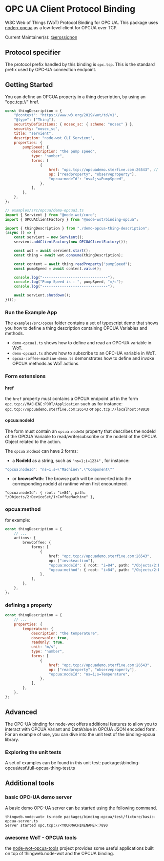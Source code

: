 # OPC UA Client Protocol Binding

W3C Web of Things (WoT) Protocol Binding for OPC UA.
This package uses [nodep-opcua](https://www.npmjs.com/package/node-opcua) as a low-level client for OPCUA over TCP.

Current Maintainer(s): [@erossignon](https://github.com/erossignon)

## Protocol specifier

The protocol prefix handled by this binding is `opc.tcp`.
This is the standard prefix used by OPC-UA connection endpoint.

## Getting Started

You can define an OPCUA property in a thing description, by using an "opc.tcp://" href.

```js
const thingDescription = {
    "@context": "https://www.w3.org/2019/wot/td/v1",
    "@type": ["Thing"],
    securityDefinitions: { nosec_sc: { scheme: "nosec" } },
    security: "nosec_sc",
    title: "servient",
    description: "node-wot CLI Servient",
    properties: {
        pumpSpeed: {
            description: "the pump speed",
            type: "number",
            forms: [
                {
                    href: "opc.tcp://opcuademo.sterfive.com:26543", // endpoint,
                    op: ["readproperty", "observeproperty"],
                    "opcua:nodeId": "ns=1;s=PumpSpeed",
                },
            ],
        },
    },
};
```

```javascript
// examples/src/opcua/demo-opcua1.ts
import { Servient } from "@node-wot/core";
import { OPCUAClientFactory } from "@node-wot/binding-opcua";

import { thingDescription } from "./demo-opcua-thing-description";
(async () => {
    const servient = new Servient();
    servient.addClientFactory(new OPCUAClientFactory());

    const wot = await servient.start();
    const thing = await wot.consume(thingDescription);

    const content = await thing.readProperty("pumpSpeed");
    const pumpSpeed = await content.value();

    console.log("------------------------------");
    console.log("Pump Speed is : ", pumpSpeed, "m/s");
    console.log("------------------------------");

    await servient.shutdown();
})();
```

### Run the Example App

The `examples/src/opcua` folder contains a set of typescript demo that shows you
how to define a thing description containing OPCUA Variables and methods.

-   `demo-opcua1.ts` shows how to define and read an OPC-UA variable in WoT.
-   `demo-opcua2.ts` shows how to subscribe to an OPC-UA variable in WoT.
-   `opcua-coffee-machine-demo.ts` demonstrates how to define and invoke OPCUA methods as WoT actions.

### Form extensions

#### href

the `href` property must contains a OPCUA endpoint url in the form `opc.tcp://MACHINE:PORT/Application`
such as for instance:
`opc.tcp://opcuademo.sterfive.com:26543` or `opc.tcp://localhost:48010`

#### opcua:nodeId

The form must contain an `opcua:nodeId` property that describes the nodeId of the OPCUA Variable to read/write/subscribe or the nodeId of the OPCUA Object related to the action.

The `opcua:nodeId` can have 2 forms:

-   a **NodeId** as a string, such as `"ns=1;i=1234"` , for instance:

```javascript
"opcua:nodeId": "ns=1;s=\"Machine\".\"Component\""
```

-   or **browsePath**: The browse path will be converted into the corresponding nodeId at runtime when first encountered.

```
"opcua:nodeId": { root: "i=84", path: "/Objects/2:DeviceSet/1:CoffeeMachine" },
```

### opcua:method

for example:

```typescript
const thingDescription = {
    // ...
    actions: {
        brewCoffee: {
            forms: [
                {
                    href: "opc.tcp://opcuademo.sterfive.com:26543",
                    op: ["invokeaction"],
                    "opcua:nodeId": { root: "i=84", path: "/Objects/2:DeviceSet/1:CoffeeMachine" },
                    "opcua:method": { root: "i=84", path: "/Objects/2:DeviceSet/1:CoffeeMachine/2:MethodSet/9:Start" },
                },
            ],
        },
    },
};
```

### defining a property

```javascript
const thingDescription = {
    // ...
    properties: {
        temperature: {
            description: "the temperature",
            observable: true,
            readOnly: true,
            unit: "m/s",
            type: "number",
            forms: [
                {
                    href: "opc.tcp://opcuademo.sterfive.com:26543",
                    op: ["readproperty", "observeproperty"],
                    "opcua:nodeId": "ns=1;s=Temperature",
                },
            ],
        },
    },
};
```

## Advanced

The OPC-UA binding for node-wot offers additional features to allow you to interact with
OPCUA Variant and DataValue in OPCUA JSON encoded form.
For an example of use, you can dive into the unit test of the binding-opcua library.

### Exploring the unit tests

A set of examples can be found in this unit test: packages\binding-opcua\test\full-opcua-thing-test.ts

## Additional tools

### basic OPC-UA demo server

A basic demo OPC-UA server can be started using the following command.

```
thingweb.node-wot> ts-node packages/binding-opcua/test/fixture/basic-opcua-server.ts
Server started opc.tcp://<YOURMACHINENAME>:7890
```

### awesome WoT - OPCUA tools

the [node-wot-opcua-tools](https://github.com/node-opcua/node-wot-opcua-tools) project provides
some useful applications built on top of thingweb.node-wot and the OPCUA binding.
